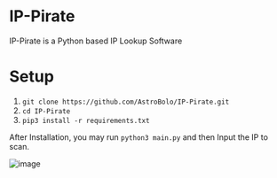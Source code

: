 # IP-Pirate

IP-Pirate is a Python based IP Lookup Software

# Setup

1. `git clone https://github.com/AstroBolo/IP-Pirate.git`
2. `cd IP-Pirate`
3. `pip3 install -r requirements.txt`

After Installation, you may run `python3 main.py` and then Input the IP to scan.

![image](https://i.ibb.co/qR3zDzG/py-cb-HSWPQfg-W.gif)
